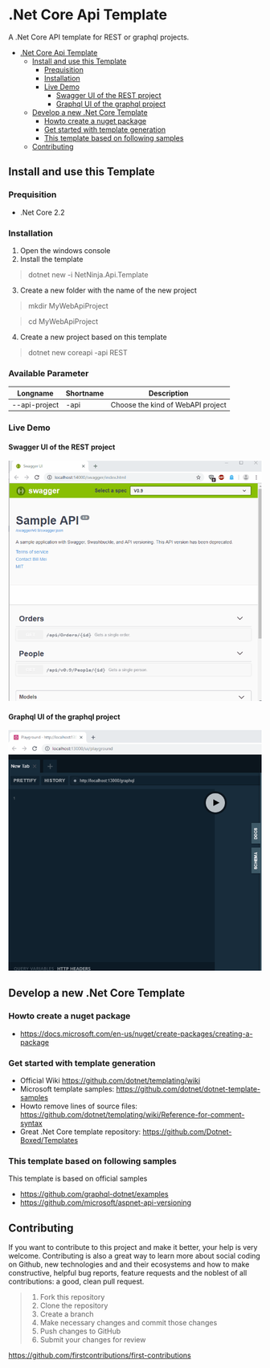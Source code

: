 # .Net Core Api Template
A .Net Core API template for REST or graphql projects.

- [.Net Core Api Template](#Net-Core-Api-Template)
  - [Install and use this Template](#Install-and-use-this-Template)
    - [Prequisition](#Prequisition)
    - [Installation](#Installation)
    - [Live Demo](#Live-Demo)
      - [Swagger UI of the REST project](#Swagger-UI-of-the-REST-project)
      - [Graphql UI of the graphql project](#Graphql-UI-of-the-graphql-project)
  - [Develop a new .Net Core Template](#Develop-a-new-Net-Core-Template)
    - [Howto create a nuget package](#Howto-create-a-nuget-package)
    - [Get started with template generation](#Get-started-with-template-generation)
    - [This template based on following samples](#This-template-based-on-following-samples)
  - [Contributing](#Contributing)

## Install and use this Template 

### Prequisition 

* .Net Core 2.2


### Installation
 
1. Open the windows console
2. Install the template
>  dotnet new -i NetNinja.Api.Template

3. Create a new folder with the name of the new project

> mkdir MyWebApiProject

> cd MyWebApiProject

4. Create a new project based on this template

> dotnet new coreapi -api REST 

 ### Available Parameter

Longname      |Shortname     | Description  
 -------------| -------------|-------------
 --api-project| -api         | Choose the kind of WebAPI project 


### Live Demo

#### Swagger UI of the REST project
![Swagger Demo](/Images/swagger-demo.gif)


#### Graphql UI of the graphql project
![Graphql Demo](/Images/graphql-demo.gif)


## Develop a new .Net Core Template

### Howto create a nuget package
* https://docs.microsoft.com/en-us/nuget/create-packages/creating-a-package

### Get started with template generation

* Official Wiki https://github.com/dotnet/templating/wiki
* Microsoft template samples: https://github.com/dotnet/dotnet-template-samples
* Howto remove lines of source files: https://github.com/dotnet/templating/wiki/Reference-for-comment-syntax
* Great .Net Core template repository: https://github.com/Dotnet-Boxed/Templates
 
### This template based on following samples
 
 This template is based on official samples
 * https://github.com/graphql-dotnet/examples
 * https://github.com/microsoft/aspnet-api-versioning
 

## Contributing
If you want to contribute to this project and make it better, your help is very welcome. Contributing is also a great way to learn more about social coding on Github, new technologies and and their ecosystems and how to make constructive, helpful bug reports, feature requests and the noblest of all contributions: a good, clean pull request.

>1. Fork this repository
>2. Clone the repository
>3. Create a branch
>4. Make necessary changes and commit those changes
>5. Push changes to GitHub
>6. Submit your changes for review

https://github.com/firstcontributions/first-contributions